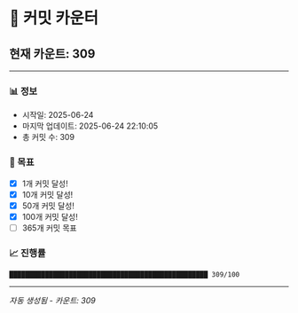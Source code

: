 # 🔢 커밋 카운터

## 현재 카운트: 309

---

### 📊 정보
- 시작일: 2025-06-24
- 마지막 업데이트: 2025-06-24 22:10:05
- 총 커밋 수: 309

### 🎯 목표
- [x] 1개 커밋 달성!
- [x] 10개 커밋 달성!
- [x] 50개 커밋 달성!
- [x] 100개 커밋 달성!
- [ ] 365개 커밋 목표

### 📈 진행률
```
██████████████████████████████████████████████████ 309/100
```

---
*자동 생성됨 - 카운트: 309*
